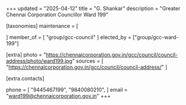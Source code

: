 +++
updated = "2025-04-12"
title = "G. Shankar"
description = "Greater Chennai Corporation Councillor Ward 199"

[taxonomies]
maintenance = [

]
member_of = [
    "group/gcc-council"
]
elected_by = ["group/gcc-ward-199"]

[extra]
photo = "https://chennaicorporation.gov.in/gcc/council/council-address/photo/ward199.jpg"
sources = [
    "https://chennaicorporation.gov.in/gcc/council/council-address/"
]

[extra.contacts]

phone = [
    "9445467199",
    "9840080210",
    ]
email = "ward199@chennaicorporation.gov.in"
+++